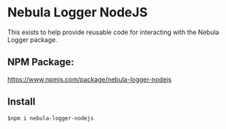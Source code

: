 # Nebula Logger NodeJS
This exists to help provide reusable code for interacting with the Nebula Logger package.

## NPM Package:
https://www.npmjs.com/package/nebula-logger-nodejs

## Install
```$npm i nebula-logger-nodejs```